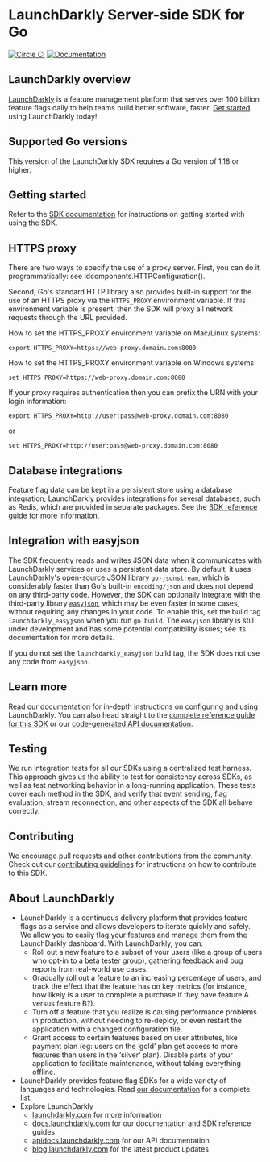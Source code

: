 # LaunchDarkly Server-side SDK for Go

[![Circle CI](https://circleci.com/gh/launchdarkly/go-server-sdk.svg?style=shield)](https://circleci.com/gh/launchdarkly/go-server-sdk) [![Documentation](https://img.shields.io/static/v1?label=go.dev&message=reference&color=00add8)](https://pkg.go.dev/github.com/launchdarkly/go-server-sdk/v6)

## LaunchDarkly overview

[LaunchDarkly](https://www.launchdarkly.com) is a feature management platform that serves over 100 billion feature flags daily to help teams build better software, faster. [Get started](https://docs.launchdarkly.com/home/getting-started) using LaunchDarkly today!

## Supported Go versions

This version of the LaunchDarkly SDK requires a Go version of 1.18 or higher.

## Getting started

Refer to the [SDK documentation](https://docs.launchdarkly.com/sdk/server-side/go#getting-started) for instructions on getting started with using the SDK.

## HTTPS proxy

There are two ways to specify the use of a proxy server. First, you can do it programmatically: see ldcomponents.HTTPConfiguration().

Second, Go's standard HTTP library also provides built-in support for the use of an HTTPS proxy via the `HTTPS_PROXY` environment variable. If this environment variable is present, then the SDK will proxy all network requests through the URL provided.

How to set the HTTPS_PROXY environment variable on Mac/Linux systems:
```
export HTTPS_PROXY=https://web-proxy.domain.com:8080
```

How to set the HTTPS_PROXY environment variable on Windows systems:
```
set HTTPS_PROXY=https://web-proxy.domain.com:8080
```

If your proxy requires authentication then you can prefix the URN with your login information:
```
export HTTPS_PROXY=http://user:pass@web-proxy.domain.com:8080
```
or
```
set HTTPS_PROXY=http://user:pass@web-proxy.domain.com:8080
```

## Database integrations

Feature flag data can be kept in a persistent store using a database integration; LaunchDarkly provides integrations for several databases, such as Redis, which are provided in separate packages. See the [SDK reference guide](https://docs.launchdarkly.com/sdk/concepts/data-stores) for more information.

## Integration with easyjson

The SDK frequently reads and writes JSON data when it communicates with LaunchDarkly services or uses a persistent data store. By default, it uses LaunchDarkly's open-source JSON library [`go-jsonstream`](https://github.com/launchdarkly/go-jsonstream), which is considerably faster than Go's built-in `encoding/json` and does not depend on any third-party code. However, the SDK can optionally integrate with the third-party library [`easyjson`](https://github.com/mailru/easyjson), which may be even faster in some cases, without requiring any changes in your code. To enable this, set the build tag `launchdarkly_easyjson` when you run `go build`. The `easyjson` library is still under development and has some potential compatibility issues; see its documentation for more details.

If you do not set the `launchdarkly_easyjson` build tag, the SDK does not use any code from `easyjson`.

## Learn more

Read our [documentation](http://docs.launchdarkly.com) for in-depth instructions on configuring and using LaunchDarkly. You can also head straight to the [complete reference guide for this SDK](http://docs.launchdarkly.com/docs/go-sdk-reference) or our [code-generated API documentation](https://pkg.go.dev/github.com/launchdarkly/go-server-sdk/v6).

## Testing

We run integration tests for all our SDKs using a centralized test harness. This approach gives us the ability to test for consistency across SDKs, as well as test networking behavior in a long-running application. These tests cover each method in the SDK, and verify that event sending, flag evaluation, stream reconnection, and other aspects of the SDK all behave correctly.

## Contributing

We encourage pull requests and other contributions from the community. Check out our [contributing guidelines](CONTRIBUTING.md) for instructions on how to contribute to this SDK.

## About LaunchDarkly

* LaunchDarkly is a continuous delivery platform that provides feature flags as a service and allows developers to iterate quickly and safely. We allow you to easily flag your features and manage them from the LaunchDarkly dashboard.  With LaunchDarkly, you can:
    * Roll out a new feature to a subset of your users (like a group of users who opt-in to a beta tester group), gathering feedback and bug reports from real-world use cases.
    * Gradually roll out a feature to an increasing percentage of users, and track the effect that the feature has on key metrics (for instance, how likely is a user to complete a purchase if they have feature A versus feature B?).
    * Turn off a feature that you realize is causing performance problems in production, without needing to re-deploy, or even restart the application with a changed configuration file.
    * Grant access to certain features based on user attributes, like payment plan (eg: users on the ‘gold’ plan get access to more features than users in the ‘silver’ plan). Disable parts of your application to facilitate maintenance, without taking everything offline.
* LaunchDarkly provides feature flag SDKs for a wide variety of languages and technologies. Read [our documentation](https://docs.launchdarkly.com/sdk) for a complete list.
* Explore LaunchDarkly
    * [launchdarkly.com](https://www.launchdarkly.com/ "LaunchDarkly Main Website") for more information
    * [docs.launchdarkly.com](https://docs.launchdarkly.com/  "LaunchDarkly Documentation") for our documentation and SDK reference guides
    * [apidocs.launchdarkly.com](https://apidocs.launchdarkly.com/  "LaunchDarkly API Documentation") for our API documentation
    * [blog.launchdarkly.com](https://blog.launchdarkly.com/  "LaunchDarkly Blog Documentation") for the latest product updates
